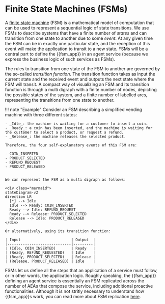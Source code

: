 # Finite State Machines (FSMs)

A [finite state machine](https://en.wikipedia.org/wiki/Finite-state_machine) (FSM) is a mathematical model of computation that can be
used to represent a sequential logic of state transitions.
We use FSMs to describe systems that have a finite number of _states_ and can transition from one state to another due to some _event_. At any given time the FSM can be in exactly one particular state, and the reception of this event will make the application to transit to a new state. FSMs will be a central part to define the {{fsm_app}} in an agent service (because we express the business logic of such services as FSMs).

The rules to transition from one state of the FSM to another are governed by the so-called _transition function_. The transition function takes as input the current state and the received event and outputs the next state where the FSM will transit. A compact way of visualizing an FSM and its transition function is through a multi
digraph with a finite number of nodes, depicting the possible states of the system, and a finite number of labelled arcs, representing the transitions from one state to another.

!!! note "Example"
    Consider an FSM describing a simplified vending machine with three different states:

    - _Idle_: the machine is waiting for a customer to insert a coin.
    - _Ready_: a coin has been inserted, and the machine is waiting for the customer to select a product, or request a refund.
    - _Release_: the machine releases the selected product.

    Therefore, the four self-explanatory events of this FSM are:

    - COIN_INSERTED
    - PRODUCT_SELECTED
    - REFUND_REQUEST
    - PRODUCT_RELEASED


    We can represent the FSM as a multi digraph as follows:

    <div class="mermaid">
    stateDiagram-v2
    direction LR
      [*] --> Idle
      Idle --> Ready: COIN_INSERTED
      Ready --> Idle: REFUND_REQUEST
      Ready --> Release: PRODUCT_SELECTED
      Release --> Idle: PRODUCT_RELEASED
    </div>

    Or alternatively, using its transition function:

    | Input                       | Output  |
    |-----------------------------|---------|
    | (Idle, COIN_INSERTED)       | Ready   |
    | (Ready, REFUND_REQUESTED)   | Idle    |
    | (Ready, PRODUCT_SELECTED)   | Release |
    | (Release, PRODUCT_RELEASED) | Idle    |


FSMs let us define all the steps that an application of a service must follow, or in other words, the application logic. Roughly speaking, the {{fsm_app}} defining an agent service is essentially an FSM replicated across the number of AEAs that compose the service, including additional proactive functionalities. Although it is not stritly necessary to understand how {{fsm_app}}s work, you can read more about FSM replication [here](https://en.wikipedia.org/wiki/State_machine_replication).
